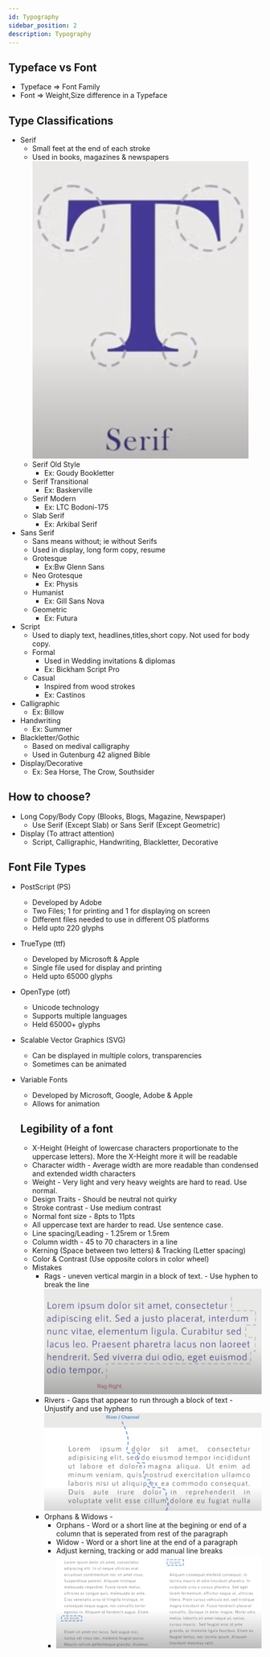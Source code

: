 ```yaml
---
id: Typography
sidebar_position: 2
description: Typography
---
```


## Typeface vs Font

- Typeface => Font Family
- Font => Weight,Size difference in a Typeface

## Type Classifications

- Serif
  - Small feet at the end of each stroke
  - Used in books, magazines & newspapers
    ![](img/2022-09-16-07-40-29.png)
  - Serif Old Style
    - Ex: Goudy Bookletter
  - Serif Transitional
    - Ex: Baskerville
  - Serif Modern
    - Ex: LTC Bodoni-175
  - Slab Serif
    - Ex: Arkibal Serif
- Sans Serif
  - Sans means without; ie without Serifs
  - Used in display, long form copy, resume
  - Grotesque
    - Ex:Bw Glenn Sans
  - Neo Grotesque
    - Ex: Physis
  - Humanist
    - Ex: Gill Sans Nova
  - Geometric
    - Ex: Futura
- Script
  - Used to diaply text, headlines,titles,short copy. Not used for body copy.
  - Formal
    - Used in Wedding invitations & diplomas
    - Ex: Bickham Script Pro
  - Casual
    - Inspired from wood strokes
    - Ex: Castinos
- Calligraphic
  - Ex: Billow
- Handwriting
  - Ex: Summer
- Blackletter/Gothic
  - Based on medival calligraphy
  - Used in Gutenburg 42 aligned Bible
- Display/Decorative
  - Ex: Sea Horse, The Crow, Southsider

## How to choose?

- Long Copy/Body Copy (Blooks, Blogs, Magazine, Newspaper)
  - Use Serif (Except Slab) or Sans Serif (Except Geometric)
- Display (To attract attention)
  - Script, Calligraphic, Handwriting, Blackletter, Decorative

## Font File Types

- PostScript (PS)
  - Developed by Adobe
  - Two Files; 1 for printing and 1 for displaying on screen
  - Different files needed to use in different OS platforms
  - Held upto 220 glyphs
- TrueType (ttf)
  - Developed by Microsoft & Apple
  - Single file used for display and printing
  - Held upto 65000 glyphs
- OpenType (otf)
  - Unicode technology
  - Supports multiple languages
  - Held 65000+ glyphs
- Scalable Vector Graphics (SVG)
  - Can be displayed in multiple colors, transparencies
  - Sometimes can be animated
- Variable Fonts

  - Developed by Microsoft, Google, Adobe & Apple
  - Allows for animation

  ## Legibility of a font

  - X-Height (Height of lowercase characters proportionate to the uppercase letters). More the X-Height more it will be readable
  - Character width - Average width are more readable than condensed and extended width characters
  - Weight - Very light and very heavy weights are hard to read. Use normal.
  - Design Traits - Should be neutral not quirky
  - Stroke contrast - Use medium contrast
  - Normal font size - 8pts to 11pts
  - All uppercase text are harder to read. Use sentence case.
  - Line spacing/Leading - 1.25rem or 1.5rem
  - Column width - 45 to 70 characters in a line
  - Kerning (Space between two letters) & Tracking (Letter spacing)
  - Color & Contrast (Use opposite colors in color wheel)
  - Mistakes
    - Rags - uneven vertical margin in a block of text. - Use hyphen to break the line
      ![](img/2022-09-16-08-38-19.png)
    - Rivers - Gaps that appear to run through a block of text - Unjustify and use hyphens
      ![](img/2022-09-16-08-38-41.png)
    - Orphans & Widows -
      - Orphans - Word or a short line at the begining or end of a column that is seperated from rest of the paragraph
      - Widow - Word or a short line at the end of a paragraph
      - Adjust kerning, tracking or add manual line breaks
      - ![](img/2022-09-16-08-42-56.png)
